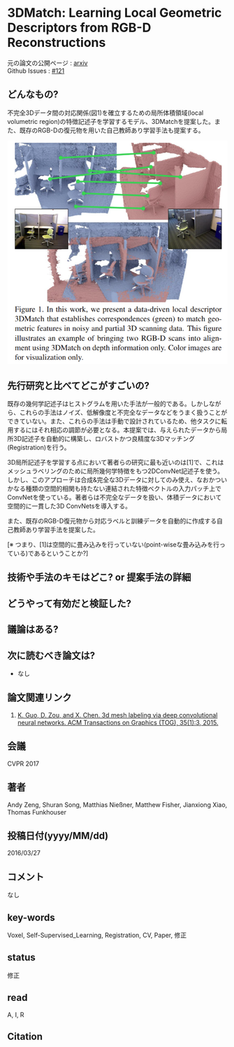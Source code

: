 # 3DMatch: Learning Local Geometric Descriptors from RGB-D Reconstructions

元の論文の公開ページ : [arxiv](https://arxiv.org/abs/1603.08182)  
Github Issues : [#121](https://github.com/Obarads/obarads.github.io/issues/121)

## どんなもの?
不完全3Dデータ間の対応関係(図1)を確立するための局所体積領域(local volumetric region)の特徴記述子を学習するモデル、3DMatchを提案した。また、既存のRGB-Dの復元物を用いた自己教師あり学習手法も提案する。

![fig1](img/3LLGDfRR/fig1.png)

## 先行研究と比べてどこがすごいの?
既存の幾何学記述子はヒストグラムを用いた手法が一般的である。しかしながら、これらの手法はノイズ、低解像度と不完全なデータなどをうまく扱うことができていない。また、これらの手法は手動で設計されているため、他タスクに転用するにはそれ相応の調節が必要となる。本提案では、与えられたデータから局所3D記述子を自動的に構築し、ロバストかつ良精度な3Dマッチング(Registration)を行う。

3D局所記述子を学習する点において著者らの研究に最も近いのは[1]で、これはメッシュラベリングのために局所幾何学特徴をもつ2DConvNet記述子を使う。しかし、このアプローチは合成&完全な3Dデータに対してのみ使え、なおかついかなる種類の空間的相関も持たない連結された特徴ベクトルの入力パッチ上でConvNetを使っている。著者らは不完全なデータを扱い、体積データにおいて空間的に一貫した3D ConvNetsを導入する。

また、既存のRGB-D復元物から対応ラベルと訓練データを自動的に作成する自己教師あり学習手法を提案した。

[※ つまり、[1]は空間的に畳み込みを行っていない(point-wiseな畳み込みを行っている)であるということか?]

## 技術や手法のキモはどこ? or 提案手法の詳細

## どうやって有効だと検証した?

## 議論はある?

## 次に読むべき論文は?
- なし

## 論文関連リンク
1. [K. Guo, D. Zou, and X. Chen. 3d mesh labeling via deep convolutional neural networks. ACM Transactions on Graphics (TOG), 35(1):3, 2015.](https://dl.acm.org/citation.cfm?id=2835487)

## 会議
CVPR 2017

## 著者
Andy Zeng, Shuran Song, Matthias Nießner, Matthew Fisher, Jianxiong Xiao, Thomas Funkhouser

## 投稿日付(yyyy/MM/dd)
2016/03/27

## コメント
なし

## key-words
Voxel, Self-Supervised_Learning, Registration, CV, Paper, 修正

## status
修正

## read
A, I, R

## Citation
